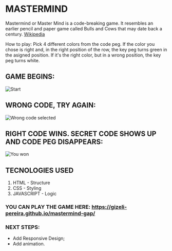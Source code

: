 # MASTERMIND 

Mastermind or Master Mind is a code-breaking game. It resembles an earlier pencil and paper game called Bulls and Cows that may date back a century. [Wikipedia](https://en.wikipedia.org/wiki/Mastermind_(board_game))

How to play: Pick 4 different colors from the code peg. If the color you chose is right and, in the right position of the row, the key peg turns green in the asigned position. If it's the right color, but in a wrong position, the key peg turns white. 

## GAME BEGINS:

![Start](https://i.imgur.com/NJDT0mS.png "Start Game")

## WRONG CODE, TRY AGAIN:

![Wrong code selected](https://i.imgur.com/EqFe1x2.png "Wrong code, try again!") 

## RIGHT CODE WINS. SECRET CODE SHOWS UP AND CODE PEG DISAPPEARS:

![You won](https://i.imgur.com/vL8pRLO.png "You won!")

## TECNOLOGIES USED

1. HTML - Structure
1. CSS - Styling
1. JAVASCRIPT - Logic

### YOU CAN PLAY THE GAME HERE: https://gizeli-pereira.github.io/mastermind-gap/

### NEXT STEPS: 
* Add Responsive Design;
* Add animation.